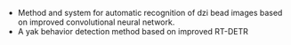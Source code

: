 - Method and system for automatic recognition of dzi bead images based on improved convolutional neural network.
- A yak behavior detection method based on improved RT-DETR

